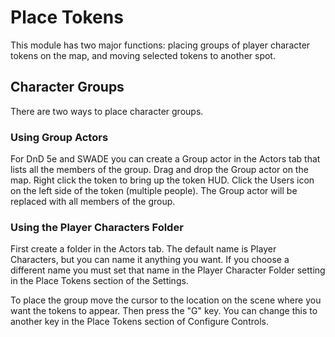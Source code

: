 # Place Tokens

This module has two major functions: placing groups of player character tokens on the map, and moving selected tokens to another spot.

## Character Groups

There are two ways to place character groups. 

### Using Group Actors

For DnD 5e and SWADE you can create a Group actor in the Actors tab that lists all the members of the group. Drag and drop the Group actor on the map. Right click the token to bring up the token HUD. Click the Users icon on the left side of the token (multiple people). The Group actor will be replaced with all members of the group.

### Using the Player Characters Folder

First create a folder in the Actors tab. The default name is Player Characters, but you can name it anything you want. If you choose a different name you must set that name in the Player Character Folder setting in the Place Tokens section of the Settings.

To place the group move the cursor to the location on the scene where you want the tokens to appear. Then press the "G" key. You can change this to another key in the Place Tokens section of Configure Controls.
